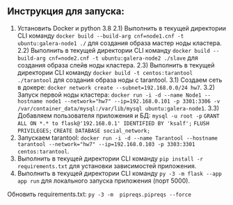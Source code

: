 ## Инструкция для запуска:

1) Установить Docker и python 3.8
2.1) Выполнить в текущей директории CLI команду `docker build --build-arg cnf=node1.cnf -t ubuntu:galera-node1 ./` для создания образа мастер ноды кластера.
2.2) Выполнить в текущей директории CLI команду `docker build --build-arg cnf=node2.cnf -t ubuntu:galera-node2 ./slave` для создания образа слейв ноды кластера.
2.3) Выполнить в текущей директории CLI команду `docker build -t centos:tarantool ./tarantool` для создания образа ноды с tarantool.
3.1) Создаем сеть в докере: `docker network create --subnet=192.168.0.0/24 hw7`.
3.2) Запуск первой ноды кластера: `docker run -i -d --name Node1 --hostname node1 --network="hw7" --ip=192.168.0.101 -p 3301:3306 -v /var/container_data/mysql:/var/lib/mysql ubuntu:galera-node1`.
3.3) Добавляем пользователя приложения и БД:
`mysql -u root -p`
`GRANT ALL ON *.* to flask@'192.168.0.1' IDENTIFIED BY 'ksalf';`
`FLUSH PRIVILEGES;`
`CREATE DATABASE social_network;`
4) Запускаем tarantool: `docker run -i -d --name Tarantool --hostname tarantool --network="hw7" --ip=192.168.0.103 -p 3303:3301 centos:tarantool`.
5) Выполнить в текущей директории CLI команду `pip install -r requirements.txt` для установки зависимостей приложения.
6) Выполнить в текущей директории CLI команду `py -3 -m flask --app app run` для локального запуска приложения (порт 5000).

Обновить requirements.txt: `py -3 -m  pipreqs.pipreqs --force`